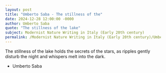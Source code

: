 ```yaml
---
layout: post
title: "Umberto Saba - The stillness of the"
date: 2024-12-28 12:00:00 -0000
author: Umberto Saba
quote: "The stillness of the lake"
subject: Modernist Nature Writing in Italy (Early 20th century)
permalink: /Modernist Nature Writing in Italy (Early 20th century)/Umberto Saba/Umberto Saba - The stillness of the
---
```


The stillness of the lake
holds the secrets of the stars,
as ripples gently disturb the night
and whispers melt into the dark.

- Umberto Saba
